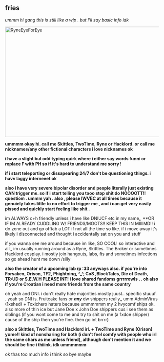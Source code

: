 ## fries 
*ummm hi gang this is still like a wip . but I'll say basic info idk*

<img width="932" height="360" alt="RyneEyeForEye" src="https://github.com/user-attachments/assets/07e9f557-d01e-4954-8fe8-f41bd5e382e3" />

**ummmm okay hi. call me Skittles, TwoTime, Ryne or Hacklord. or call me nicknames/any other fictional characters i love nicknames ok**

**i have a slight but odd typing quirk where i either say words funni or replace F with PH so if it's hard to understand me sorry !**

**if i start teleporting or dissapearing 24/7 don't be questioning things. i havv laggy interneeet ok**

**also i have very severe bipolar disorder and people literally just existing CAN trigger me. so if i start telling you tooo stop shit do NOOOOTT!! questiom . ummm yah . also , please IWVEC at all times because it genuiely takes little to no effort to trigger me , and i can get very easily pissed and quickly start feeling like shit .**


im ALWAYS c+h friendly unless i have like DNIUCF etc in my name,, **OR IF IM ALREADY CUDDLING W/ FRIENDS/MOOTS!! KEEP THIS IN MIIIIMD!! i do zone out and go offtab a LOT if not all the time so like. if i move away it's likely i disconnected and thought i accidentally sat on you and stuff

if you wanna see me around because im like, SO COOL! so interactive and all,, im usually running around as a Ryne, Skittles. The Broker or sometimes Hacklord cosplay. i mostly join hangouts, labs, fts and sometimes infections so go ahead hunt me down /silly

**also the creator of a upcoming lab rp :33
anyways also. if you're into Forsaken, Orison, TF2, Phightning, ^_^, CoS ,BlockTales, Die of Death, TR:UD or S.E.W.H PLEASE INT! i love shared fandoms grrrrrowls  . .  oh also if you're Croatian i need more friends from the same country**

oh yeah and DNI. i don't really hate majorities mostly juust..  specific stuuuf. . 
yeah so DNI is. Fruitcake fans or ***any*** dw shippers really,, umm AdminVirus (1xshed) + Toxichero haters because ummmmmm my 2 hvycomf ships ok. also more of thin ice but Jane Doe x John Doe shippers cus i see them as siblings (if you wont come to me and try to shit on me (a 1xdoe shipper) cause of the ship then you're fine. then go int brrrr) 

**also a Skittles, TwoTime and Hacklord irl. + TwoTime and Ryne (Orison) yume!! kind of nonsharing for both (i don't feel comfy with people who irl the same chars as me unless friend), although don't mention it and we should be fine i thiiink. idk ummmmmm**

ok thas too much info i think so bye maybe
